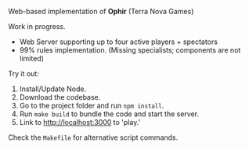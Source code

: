 Web-based implementation of **Ophir** (Terra Nova Games)

Work in progress.

- Web Server supporting up to four active players + spectators
- 99% rules implementation. (Missing specialists; components are not limited)

Try it out:

1. Install/Update Node.
2. Download the codebase.
3. Go to the project folder and run `npm install`.
4. Run `make build` to bundle the code and start the server.
5. Link to [http://localhost:3000](http://localhost:3000) to 'play.'

Check the `Makefile` for alternative script commands.